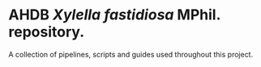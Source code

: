 # AHDB *Xylella fastidiosa* MPhil. repository.

A collection of pipelines, scripts and guides used throughout this project.
